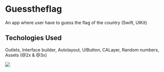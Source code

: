 # Guesstheflag
An app where user have to guess the flag of the country (Swift, UIKit)

## Techologies Used
Outlets, Interface builder, Autolayout, UIButton, CALayer, Random numbers, Assets (@2x & @3x)

![](https://github.com/AmrFiqi/Guesstheflag/blob/main/app_preview_flag.gif)
